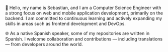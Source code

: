 👋 Hello, my name is Sebastian, and I am a Computer Science Engineer with a strong focus on web and mobile application development, primarily on the backend. I am committed to continuous learning and actively expanding my skills in areas such as frontend development and DevOps.

🌐 As a native Spanish speaker, some of my repositories are written in Spanish. I welcome collaboration and contributions — including translations — from developers around the world.
